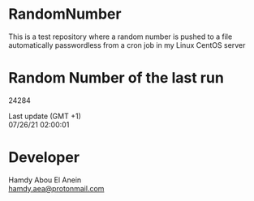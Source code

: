 # RandomNumber    
This is a test repository where a random number is pushed to a file automatically passwordless from a cron job in my Linux CentOS server    
# Random Number of the last run   
24284
      
Last update (GMT +1)    
07/26/21 02:00:01
# Developer    
Hamdy Abou El Anein   
hamdy.aea@protonmail.com
